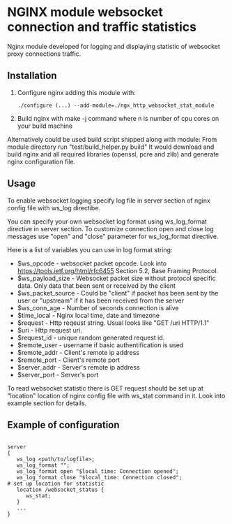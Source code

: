# NGINX module websocket connection and traffic statistics

Nginx module developed for logging and displaying statistic of websocket proxy connections traffic. 

## Installation

   1. Configure nginx adding this module with:
          
          ./configure (...) --add-module=./ngx_http_websocket_stat_module
       
   2. Build nginx with make -j<n> command where n is number of cpu cores on your build machine
   
   Alternatively could be used build script shipped along with module:
   From module directory run "test/build_helper.py build"
   It would download and build nginx and all required libraries (openssl, pcre and zlib) and generate nginx configuration file.

## Usage

To enable websocket logging specify log file in server section of nginx config file with ws_log directibe.

You can specify your own websocket log format using ws_log_format directive in server section. To customize connection open and close log messages use "open" and "close" parameter for ws_log_format directive.

Here is a list of variables you can use in log format string:

 * $ws_opcode - websocket packet opcode. Look into https://tools.ietf.org/html/rfc6455 Section 5.2, Base Framing Protocol.
 * $ws_payload_size - Websocket packet size without protocol specific data. Only data that been sent or received by the client
 * $ws_packet_source - Could be "client" if packet has been sent by the user or "upstream" if it has been received from the server
 * $ws_conn_age - Number of seconds connection is alive
 * $time_local - Nginx local time, date and timezone
 * $request - Http reqeust string. Usual looks like "GET /uri HTTP/1.1"
 * $uri - Http request uri.
 * $request_id - unique random generated request id.
 * $remote_user - username if basic authentification is used
 * $remote_addr - Client's remote ip address
 * $remote_port - Client's remote port
 * $server_addr - Server's remote ip address
 * $server_port - Server's port

To read websocket statistic there is GET request should be set up at "location" location of nginx config file with ws_stat command in it. Look into example section for details.

## Example of configuration

```

server
{
   ws_log <path/to/logfile>;
   ws_log_format "";
   ws_log_format open "$local_time: Connection opened";
   ws_log_format close "$local_time: Connection closed";
# set up location for statistic 
   location /websocket_status {
      ws_stat;
   }
   ...
}

```

